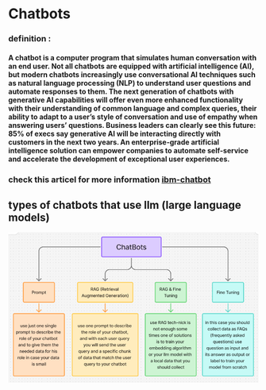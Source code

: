 # Chatbots
### definition :
<h4>A chatbot is a computer program that simulates human conversation with an end user. Not all chatbots are equipped with artificial intelligence (AI), but modern chatbots increasingly use conversational AI techniques such as natural language processing (NLP) to understand user questions and automate responses to them.
The next generation of chatbots with generative AI capabilities will offer even more enhanced functionality with their understanding of common language and complex queries, their ability to adapt to a user’s style of conversation and use of empathy when answering users’ questions. Business leaders can clearly see this future: 85% of execs say generative AI will be interacting directly with customers in the next two years. An enterprise-grade artificial intelligence solution can empower companies to automate self-service and accelerate the development of exceptional user experiences.</h4>

### check this articel for more information [ibm-chatbot](https://www.ibm.com/think/topics/chatbots)


## types of chatbots that use llm (large language models)
![](img/chatbots-kinds.png)

